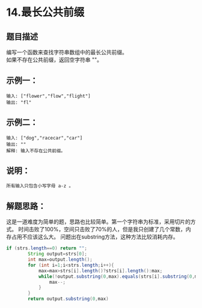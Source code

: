 14.最长公共前缀
===
题目描述
---
编写一个函数来查找字符串数组中的最长公共前缀。  
如果不存在公共前缀，返回空字符串 ""。

示例一：
--
    输入: ["flower","flow","flight"]
    输出: "fl"
示例二：
---
    输入: ["dog","racecar","car"]
    输出: ""
    解释: 输入不存在公共前缀。
说明：
---
    所有输入只包含小写字母 a-z 。
    
    
解题思路：
---
这是一道难度为简单的题，思路也比较简单。第一个字符串为标准，采用切片的方式。
时间击败了100%，空间只击败了70%的人，但是我只创建了几个常数，内存占用不应该这么大。
问题出在substring方法，这种方法比较消耗内存。
```java
if (strs.length==0) return "";
        String output=strs[0];
        int max=output.length();
        for (int i=1;i<strs.length;i++){
            max=max>strs[i].length()?strs[i].length():max;
            while(!output.substring(0,max).equals(strs[i].substring(0,max))){
                max--;
            }
        }
        return output.substring(0,max)
```
